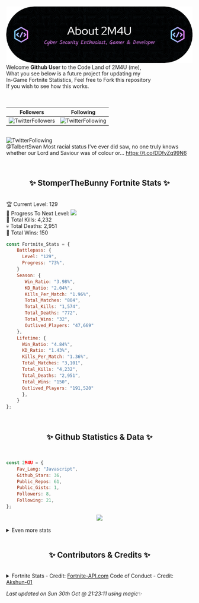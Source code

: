
  ![Header](./src/github-banner.png)
  <br>
  Welcome **Github User** to the Code Land of 2M4U (me),<br>
  What you see below is a future project for updating my<br>
  In-Game Fortnite Statistics, Feel free to Fork this repository<br>
  If you wish to see how this works.
  <br><br>
  <br>
  
  | Followers  | Following |
  | ---------- |:---------:|
  | ![TwitterFollowers](https://img.shields.io/badge/Twitter%20Followers-79-blue)  | ![TwitterFollowing](https://img.shields.io/badge/Twitter%20Following-218-blue)  |


  <br>![TwitterFollowing](https://img.shields.io/badge/Latest%20Tweet--blue)<br>
  @TalbertSwan Most racial status I've ever did saw, no one truly knows whether our Lord and Saviour was of colour or… https://t.co/DDfyZq99N6
   
  <br><h2 align="center"> ✨ StomperTheBunny Fortnite Stats ✨</h2><br>
  🏆 Current Level: 129<br>
  🎉 Progress To Next Level: ![](https://geps.dev/progress/73)<br>
  🎯 Total Kills: 4,232<br>
  💀 Total Deaths: 2,951<br>
  👑 Total Wins: 150<br>

```js
const Fortnite_Stats = {
    Battlepass: {
      Level: "129",
      Progress: "73%",    
    }
    Season: { 
       Win_Ratio: "3.98%",
       KD_Ratio: "2.04%",
       Kills_Per_Match: "1.96%",
       Total_Matches: "804",
       Total_Kills: "1,574",
       Total_Deaths: "772",
       Total_Wins: "32",
       Outlived_Players: "47,669"
    },
    Lifetime: {
      Win_Ratio: "4.84%",
      KD_Ratio: "1.43%",
      Kills_Per_Match: "1.36%",
      Total_Matches: "3,101",
      Total_Kills: "4,232",
      Total_Deaths: "2,951",
      Total_Wins: "150",
      Outlived_Players: "191,520"
      },
    }
}; 
```


<br><h2 align="center"> ✨ Github Statistics & Data ✨</h2><br>

```js
const 2M4U = {
    Fav_Lang: "Javascript",
    Github_Stars: 36,
    Public_Repos: 61,
    Public_Gists: 1,
    Followers: 8,
    Following: 21,
}; 
```

<p align="center">
<img src="https://github-readme-streak-stats.herokuapp.com/?user=2M4U&theme=tokyonight">
</p>
<details>
  <summary>
      Even more stats
  </summary>
  <p align="center">
    <img src="https://github-profile-trophy.vercel.app/?username=2M4U&theme=dracula">
    <img src="https://github-readme-stats.vercel.app/api?username=2M4U&theme=tokyonight&count_private=true&show_icons=true&include_all_commits=true">
  </p>
</details>
<br><h2 align="center"> ✨ Contributors & Credits ✨</h2><br>
<details>
  <summary>
      Fortnite Stats - Credit: <a href="https://fortnite-api.com/?utm_source=github.com/2M4U/2M4U">Fortnite-API.com</a>
      Code of Conduct - Credit: <a href="https://github.com/Akshun-01">Akshun-01</a>
  </summary>
</details>

<!-- Last updated on Sun Oct 30 2022 21:23:11 GMT+0000 (Coordinated Universal Time) ;-;-->
<i>Last updated on  Sun 30th Oct @ 21:23:11 using magic</i>✨
